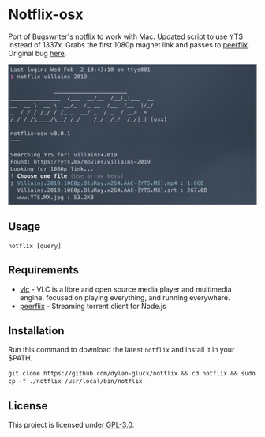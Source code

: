 # Notflix-osx

Port of Bugswriter's [notflix](https://github.com/Bugswriter/notflix) to work with Mac. Updated script to use [YTS](https://yts.mx/) instead of 1337x. Grabs the first 1080p magnet link and passes to [peerflix](https://github.com/mafintosh/peerflix). Original bug [here](https://github.com/Bugswriter/notflix/issues/83).

![notflix-osx](screenshot.jpg)

## Usage

```
notflix [query]
```

## Requirements

- [vlc](https://github.com/videolan/vlc) - VLC is a libre and open source media player and multimedia engine, focused on playing everything, and running everywhere.
- [peerflix](https://github.com/mafintosh/peerflix) - Streaming torrent client for Node.js

## Installation

Run this command to download the latest `notflix` and install it in your $PATH.

```
git clone https://github.com/dylan-gluck/notflix && cd notflix && sudo cp -f ./notflix /usr/local/bin/notflix
```

## License

This project is licensed under [GPL-3.0](https://raw.githubusercontent.com/Illumina/licenses/master/gpl-3.0.txt).
